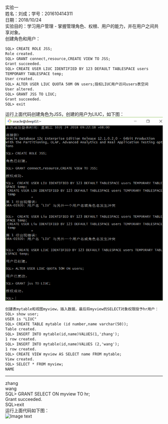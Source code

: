 实验一  
姓名：刘成；学号：201610414311  
日期：2018/10/24  
实验目的：学习用户管理 - 掌握管理角色、权根、用户的能力，并在用户之间共享对象。  
创建角色和用户： 
  
    SQL> CREATE ROLE JSS;  
    Role created.  
    SQL> GRANT connect,resource,CREATE VIEW TO JSS;  
    Grant succeeded.  
    SQL> CREATE USER LIUC IDENTIFIED BY 123 DEFAULT TABLESPACE users TEMPORARY TABLESPACE temp;  
    User created.  
    SQL> ALTER USER LIUC QUOTA 50M ON users;授权LIUC用户访问users表空间  
    User altered.  
    SQL> GRANT JSS TO LIUC;  
    Grant succeeded.  
    SQL> exit  
 运行上面代码创建角色为JSS，创建的用户为LIUC，如下图：  
 ![Image text](https://github.com/201610414311/Oracle/blob/master/test2/oracle2.1.png)  
  
    
    创建表mytable和视图myview，插入数据，最后将myview的SELECT对象权限授予hr用户：  
    SQL> show user;  
    USER is "LIUC"  
    SQL> CREATE TABLE mytable (id number,name varchar(50));  
    Table created.  
    SQL> INSERT INTO mytable(id,name)VALUES(1,'zhang'); 
    1 row created.  
    SQL> INSERT INTO mytable(id,name)VALUES (2,'wang'); 
    1 row created.  
    SQL> CREATE VIEW myview AS SELECT name FROM mytable;  
    View created.  
    SQL> SELECT * FROM myview;  
    NAME  
   --------------------------------------------------  
   zhang  
   wang  
   SQL> GRANT SELECT ON myview TO hr;  
   Grant succeeded.  
   SQL>exit  
   运行上面代码如下图：  
   ![Image text]()
